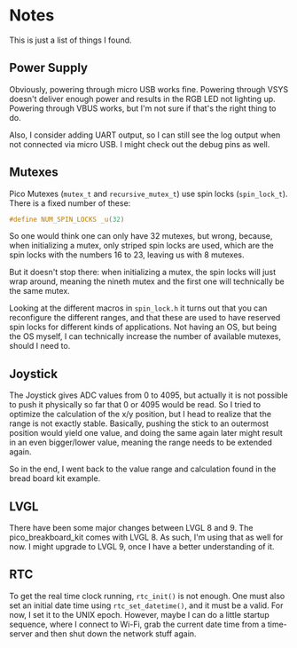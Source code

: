 # Notes

This is just a list of things I found.

## Power Supply

Obviously, powering through micro USB works fine.
Powering through VSYS doesn't deliver enough power and results in the RGB LED not lighting up.
Powering through VBUS works, but I'm not sure if that's the right thing to do.

Also, I consider adding UART output, so I can still see the log output when not connected via micro USB.
I might check out the debug pins as well.

## Mutexes

Pico Mutexes (`mutex_t` and `recursive_mutex_t`) use spin locks (`spin_lock_t`).
There is a fixed number of these:

```c
#define NUM_SPIN_LOCKS _u(32)
```

So one would think one can only have 32 mutexes, but wrong, because, when initializing a mutex,
only striped spin locks are used, which are the spin locks with the numbers 16 to 23, leaving us with 8 mutexes.

But it doesn't stop there: when initializing a mutex, the spin locks will just wrap around, meaning the
nineth mutex and the first one will technically be the same mutex.

Looking at the different macros in `spin_lock.h` it turns out that you can reconfigure the different ranges,
and that these are used to have reserved spin locks for different kinds of applications.
Not having an OS, but being the OS myself, I can technically increase the number of available mutexes,
should I need to.

## Joystick

The Joystick gives ADC values from 0 to 4095, but actually it is not possible to push it physically so far
that 0 or 4095 would be read. So I tried to optimize the calculation of the x/y position, but I head to realize
that the range is not exactly stable. Basically, pushing the stick to an outermost position would yield one value,
and doing the same again later might result in an even bigger/lower value, meaning the range needs to be extended again.

So in the end, I went back to the value range and calculation found in the bread board kit example.

## LVGL

There have been some major changes between LVGL 8 and 9. The pico_breakboard_kit comes with LVGL 8.
As such, I'm using that as well for now. I might upgrade to LVGL 9, once I have a better understanding of it.

## RTC

To get the real time clock running, `rtc_init()` is not enough. One must also set an initial date time using
`rtc_set_datetime()`, and it must be a valid. For now, I set it to the UNIX epoch. However, maybe I can do a little startup sequence,
where I connect to Wi-Fi, grab the current date time from a time-server and then shut down the network stuff again.
